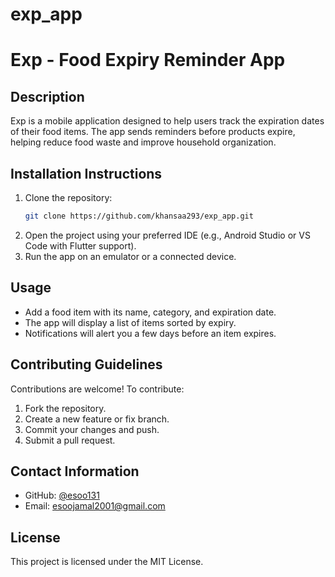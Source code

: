 # exp_app
#  Exp - Food Expiry Reminder App

##  Description
Exp is a mobile application designed to help users track the expiration dates of their food items. The app sends reminders before products expire, helping reduce food waste and improve household organization.

## Installation Instructions
1. Clone the repository:
   ```bash
   git clone https://github.com/khansaa293/exp_app.git
   ```
2. Open the project using your preferred IDE (e.g., Android Studio or VS Code with Flutter support).
3. Run the app on an emulator or a connected device.

##  Usage
- Add a food item with its name, category, and expiration date.
- The app will display a list of items sorted by expiry.
- Notifications will alert you a few days before an item expires.

##  Contributing Guidelines
Contributions are welcome! To contribute:
1. Fork the repository.
2. Create a new feature or fix branch.
3. Commit your changes and push.
4. Submit a pull request.

##  Contact Information
- GitHub: [@esoo131](https://github.com/esoo131)
- Email: esoojamal2001@gmail.com

##  License
This project is licensed under the MIT License.

